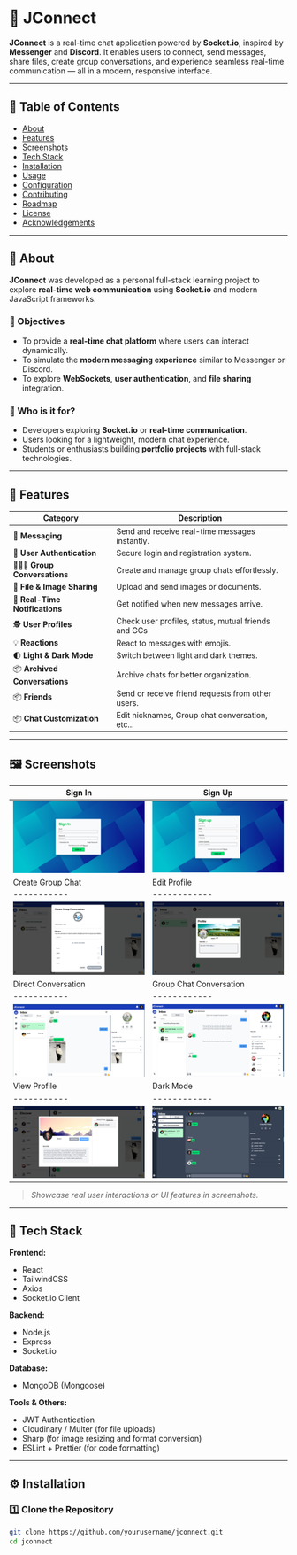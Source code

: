 # 💬 JConnect

**JConnect** is a real-time chat application powered by **Socket.io**, inspired by **Messenger** and **Discord**. It enables users to connect, send messages, share files, create group conversations, and experience seamless real-time communication — all in a modern, responsive interface.

---

## 📑 Table of Contents

- [About](#-about)
- [Features](#-features)
- [Screenshots](#-screenshots)
- [Tech Stack](#-tech-stack)
- [Installation](#-installation)
- [Usage](#-usage)
- [Configuration](#-configuration)
- [Contributing](#-contributing)
- [Roadmap](#-roadmap)
- [License](#-license)
- [Acknowledgements](#-acknowledgements)

---

## 📝 About

**JConnect** was developed as a personal full-stack learning project to explore **real-time web communication** using **Socket.io** and modern JavaScript frameworks.

### 🎯 Objectives
- To provide a **real-time chat platform** where users can interact dynamically.
- To simulate the **modern messaging experience** similar to Messenger or Discord.
- To explore **WebSockets**, **user authentication**, and **file sharing** integration.

### 👥 Who is it for?
- Developers exploring **Socket.io** or **real-time communication**.
- Users looking for a lightweight, modern chat experience.
- Students or enthusiasts building **portfolio projects** with full-stack technologies.

---

## 🚀 Features

| Category | Description |
|-----------|-------------|
| 💬 **Messaging** | Send and receive real-time messages instantly. |
| 👤 **User Authentication** | Secure login and registration system. |
| 🧑‍🤝‍🧑 **Group Conversations** | Create and manage group chats effortlessly. |
| 📁 **File & Image Sharing** | Upload and send images or documents. |
| 🔔 **Real-Time Notifications** | Get notified when new messages arrive. |
| 🕵️ **User Profiles** | Check user profiles, status, mutual friends and GCs |
| 💡 **Reactions** | React to messages with emojis. |
| 🌓 **Light & Dark Mode** | Switch between light and dark themes. |
| 📦 **Archived Conversations** | Archive chats for better organization. |
| 📦 **Friends** | Send or receive friend requests from other users. |
| 📦 **Chat Customization** | Edit nicknames, Group chat conversation, etc... |

---

## 🖼️ Screenshots

| Sign In | Sign Up |
|-----------|------------|
| ![Sign in](./screenshots/signin.png) | ![Sign Up](./screenshots/signup.png) |
| Create Group Chat | Edit Profile |
|-----------|------------|
| ![Create Group Chat](./screenshots/create-gc.png) | ![Sign Up](./screenshots/edit-profile.png) |
| Direct Conversation | Group Chat Conversation |
|-----------|------------|
| ![User Conversation](./screenshots/direct.png) | ![Group Chat Conversation](./screenshots/gc.png) |
| View Profile | Dark Mode |
|-----------|------------|
| ![Profile](./screenshots/view-profile.png)  | ![Dark Mode](./screenshots/dark-mode.png) |

> *Showcase real user interactions or UI features in screenshots.*

---

## 🧠 Tech Stack

**Frontend:**  
- React  
- TailwindCSS  
- Axios  
- Socket.io Client  

**Backend:**  
- Node.js  
- Express  
- Socket.io  

**Database:**  
- MongoDB (Mongoose)

**Tools & Others:**  
- JWT Authentication  
- Cloudinary / Multer (for file uploads)
- Sharp (for image resizing and format conversion)  
- ESLint + Prettier (for code formatting)  

---

## ⚙️ Installation

### 1️⃣ Clone the Repository
```bash
git clone https://github.com/yourusername/jconnect.git
cd jconnect
